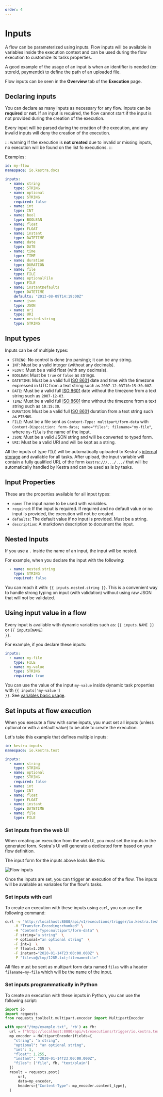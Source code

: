 ```yaml
---
order: 4
---
```

# Inputs

A flow can be parameterized using inputs. Flow inputs will be available in variables inside the execution context and can be used during the flow execution to customize its tasks properties.

A good example of the usage of an input is when an identifier is needed (ex: storeId, paymentId) to define the path of an uploaded file.

Flow inputs can be seen in the **Overview** tab of the **Execution** page.

## Declaring inputs

You can declare as many inputs as necessary for any flow. Inputs can be **required** or **not**.
If an input is required, the flow cannot start if the input is not provided during the creation of the execution.

Every input will be parsed during the creation of the execution, and any invalid inputs will deny the creation of the execution.

::: warning
If the execution is **not created** due to invalid or missing inputs, no execution will be found on the list fo executions.
:::

Examples:

```yaml
id: my-flow
namespace: io.kestra.docs

inputs:
  - name: string
    type: STRING
  - name: optional
    type: STRING
    required: false
  - name: int
    type: INT
  - name: bool
    type: BOOLEAN
  - name: float
    type: FLOAT
  - name: instant
    type: DATETIME
  - name: date
    type: DATE
  - name: time
    type: TIME
  - name: duration
    type: DURATION
  - name: file
    type: FILE
  - name: optionalFile
    type: FILE
  - name: instantDefaults
    type: DATETIME
    defaults: "2013-08-09T14:19:00Z"
  - name: json
    type: JSON
  - name: uri
    type: URI
  - name: nested.string
    type: STRING
```

## Input types
Inputs can be of multiple types:

- `STRING`: No control is done (no parsing); it can be any string.
- `INT`: Must be a valid integer (without any decimals).
- `FLOAT`: Must be a valid float (with any decimals).
- `BOOLEAN`: Must be `true` or `false` as strings.
- `DATETIME`: Must be a valid full [ISO 8601](https://en.wikipedia.org/wiki/ISO_8601) date and time with the timezone expressed in UTC from a text string such as `2007-12-03T10:15:30.00Z`.
- `DATE`: Must be a valid full [ISO 8601](https://en.wikipedia.org/wiki/ISO_8601) date without the timezone from a text string such as `2007-12-03`.
- `TIME`: Must be a valid full [ISO 8601](https://en.wikipedia.org/wiki/ISO_8601) time without the timezone from a text string such as `10:15:30`.
- `DURATION`: Must be a valid full [ISO 8601](https://en.wikipedia.org/wiki/ISO_8601) duration from a text string such as `PT5M6S`.
- `FILE`: Must be a file sent as `Content-Type: multipart/form-data` with `Content-Disposition: form-data; name="files"; filename="my-file"`, where `my-file` is the name of the input.
- `JSON`: Must be a valid JSON string and will be converted to typed form.
- `URI`: Must be a valid URI and will be kept as a string.

All the inputs of type `FILE` will be automatically uploaded to Kestra's [internal storage](../../architecture#the-internal-storage) and available for all tasks. After upload, the input variable will contain a fully qualified URL of the form `kestra:///.../.../` that will be automatically handled by Kestra and can be used as is by tasks.

## Input Properties
These are the properties available for all input types:

- `name`: The input name to be used with variables.
- `required`: If the input is required. If required and no default value or no input is provided, the execution will not be created.
- `defaults`: The default value if no input is provided. Must be a string.
- `description`: A markdown description to document the input.


## Nested Inputs

If you use a `.` inside the name of an input, the input will be nested. 

For example, when you declare the input with the following:

```yaml
  - name: nested.string
    type: STRING
    required: false
```

You can reach it with: <code v-pre>{{ inputs.nested.string }}</code>. This is a convenient way to handle strong typing on input (with validation) without using raw JSON that will not be validated.


## Using input value in a flow

Every input is available with dynamic variables such as: <code v-pre>{{ inputs.NAME }}</code> or <code v-pre>{{ inputs[NAME] }}</code>.

For example, if you declare these inputs:
```yaml
inputs:
  - name: my-file
    type: FILE
  - name: my-value
    type: STRING
    required: true
```

You can use the value of the input `my-value` inside dynamic task properties with <code v-pre>{{ inputs['my-value'] }}</code>. See [variables basic usage](../variables/basic-usage.md).

## Set inputs at flow execution

When you execute a flow with some inputs, you must set all inputs (unless optional or with a default value) to be able to create the execution.

Let's take this example that defines multiple inputs:

```yaml
id: kestra-inputs
namespace: io.kestra.test

inputs:
  - name: string
    type: STRING
  - name: optional
    type: STRING
    required: false
  - name: int
    type: INT
  - name: float
    type: FLOAT
  - name: instant
    type: DATETIME
  - name: file
    type: FILE
```

### Set inputs from the web UI

When creating an execution from the web UI, you must set the inputs in the generated form. Kestra's UI will generate a dedicated form based on your flow definition. 

The input form for the inputs above looks like this:

![Flow inputs](./assets/inputs.jpg)

Once the inputs are set, you can trigger an execution of the flow. The inputs will be available as variables for the flow's tasks.


### Set inputs with curl

To create an execution with these inputs using `curl`, you can use the following command:

```bash
curl -v "http://localhost:8080/api/v1/executions/trigger/io.kestra.test/kestra-inputs" \
    -H "Transfer-Encoding:chunked" \
    -H "Content-Type:multipart/form-data" \
    -F string="a string"  \
    -F optional="an optional string"  \
    -F int=1  \
    -F float=1.255  \
    -F instant="2020-01-14T23:00:00.000Z" \
    -F "files=@/tmp/128M.txt;filename=file"
```

All files must be sent as multipart form data named `files` with a header `filename=my-file` which will be the name of the input.

### Set inputs programmatically in Python

To create an execution with these inputs in Python, you can use the following script:

```python
import io
import requests
from requests_toolbelt.multipart.encoder import MultipartEncoder

with open("/tmp/example.txt", 'rb') as fh:
  url = f"http://localhost:8080/api/v1/executions/trigger/io.kestra.test/kestra-inputs"
  mp_encoder = MultipartEncoder(fields={
    "string": "a string",
    "optional": "an optional string",
    "int": 1,
    "float": 1.255,
    "instant": "2020-01-14T23:00:00.000Z",
    "files": ("file", fh, "text/plain")
  })
  result = requests.post(
      url,
      data=mp_encoder,
      headers={"Content-Type": mp_encoder.content_type},
  )
```
